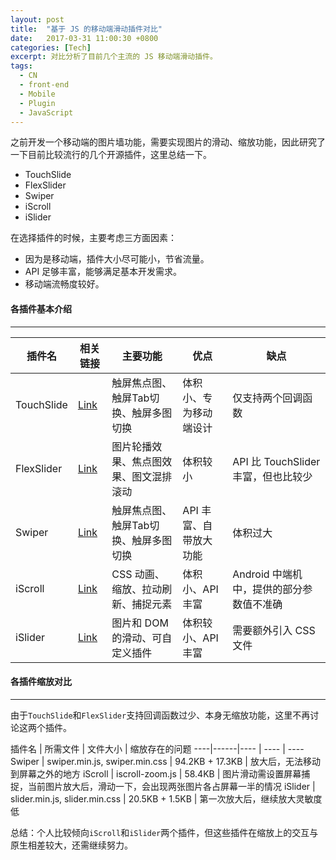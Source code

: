 ```yaml
---
layout: post
title:  "基于 JS 的移动端滑动插件对比"
date:   2017-03-31 11:00:30 +0800
categories: [Tech]
excerpt: 对比分析了目前几个主流的 JS 移动端滑动插件。
tags:
  - CN
  - front-end
  - Mobile
  - Plugin
  - JavaScript
---
```


之前开发一个移动端的图片墙功能，需要实现图片的滑动、缩放功能，因此研究了一下目前比较流行的几个开源插件，这里总结一下。

* TouchSlide
* FlexSlider
* Swiper
* iScroll
* iSlider

在选择插件的时候，主要考虑三方面因素：

* 因为是移动端，插件大小尽可能小，节省流量。
* API 足够丰富，能够满足基本开发需求。
* 移动端流畅度较好。

#### 各插件基本介绍

---

插件名 | 相关链接 | 主要功能 | 优点 | 缺点
----|------|---- | ---- | ---- 
TouchSlide | [Link](http://www.superslide2.com/TouchSlide/param.html) | 触屏焦点图、触屏Tab切换、触屏多图切换 | 体积小、专为移动端设计 | 仅支持两个回调函数
FlexSlider | [Link](https://woocommerce.com/flexslider/) | 图片轮播效果、焦点图效果、图文混排滚动 | 体积较小 | API 比 TouchSlider 丰富，但也比较少
Swiper | [Link](http://www.swiper.com.cn/api/index.html) | 触屏焦点图、触屏Tab切换、触屏多图切换 | API 丰富、自带放大功能 | 体积过大
iScroll | [Link](http://cubiq.org/iscroll-5) | CSS 动画、缩放、拉动刷新、捕捉元素 | 体积小、API 丰富 | Android 中端机中，提供的部分参数值不准确
iSlider | [Link](http://be-fe.github.io/iSlider/demo/) | 图片和 DOM 的滑动、可自定义插件 | 体积较小、API 丰富 | 需要额外引入 CSS 文件
 
#### 各插件缩放对比

---

由于`TouchSlide`和`FlexSlider`支持回调函数过少、本身无缩放功能，这里不再讨论这两个插件。

插件名 | 所需文件 | 文件大小 | 缩放存在的问题
----|------|---- | ---- | ---- 
Swiper | swiper.min.js, swiper.min.css | 94.2KB + 17.3KB | 放大后，无法移动到屏幕之外的地方
iScroll | iscroll-zoom.js | 58.4KB | 图片滑动需设置屏幕捕捉，当前图片放大后，滑动一下，会出现两张图片各占屏幕一半的情况
iSlider | slider.min.js, slider.min.css | 20.5KB + 1.5KB | 第一次放大后，继续放大灵敏度低

总结：个人比较倾向`iScroll`和`iSlider`两个插件，但这些插件在缩放上的交互与原生相差较大，还需继续努力。



